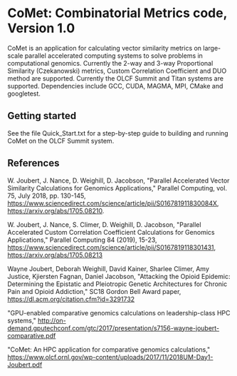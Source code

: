 
CoMet: Combinatorial Metrics code, Version 1.0
==============================================

CoMet is an application for calculating vector similarity metrics
on large-scale parallel accelerated computing systems
to solve problems in computational genomics.
Currently the 2-way and 3-way Proportional Similarity (Czekanowski)
metrics, Custom Correlation Coefficient and DUO method are supported.
Currently the OLCF Summit and Titan systems are supported.
Dependencies include GCC, CUDA, MAGMA, MPI, CMake and googletest.

Getting started
---------------

See the file Quick_Start.txt for a step-by-step guide to building and running
CoMet on the OLCF Summit system.

References
----------

W. Joubert, J. Nance, D. Weighill, D. Jacobson,
"Parallel Accelerated Vector Similarity Calculations for Genomics Applications,"
Parallel Computing, vol. 75, July 2018, pp. 130-145,
https://www.sciencedirect.com/science/article/pii/S016781911830084X,
https://arxiv.org/abs/1705.08210.

W. Joubert, J. Nance, S. Climer, D. Weighill, D. Jacobson,
"Parallel Accelerated Custom Correlation Coefficient Calculations
for Genomics Applications," Parallel Computing 84 (2019), 15-23,
https://www.sciencedirect.com/science/article/pii/S0167819118301431,
https://arxiv.org/abs/1705.08213

Wayne Joubert, Deborah Weighill, David Kainer, Sharlee Climer, Amy Justice,
Kjiersten Fagnan, Daniel Jacobson, "Attacking the Opioid Epidemic:
Determining the Epistatic and Pleiotropic Genetic Architectures
for Chronic Pain and Opioid Addiction," SC18 Gordon Bell Award paper,
https://dl.acm.org/citation.cfm?id=3291732

"GPU-enabled comparative genomics calculations on leadership-class HPC
systems," http://on-demand.gputechconf.com/gtc/2017/presentation/s7156-wayne-joubert-comparative.pdf

"CoMet: An HPC application for comparative genomics calculations,"
https://www.olcf.ornl.gov/wp-content/uploads/2017/11/2018UM-Day1-Joubert.pdf

